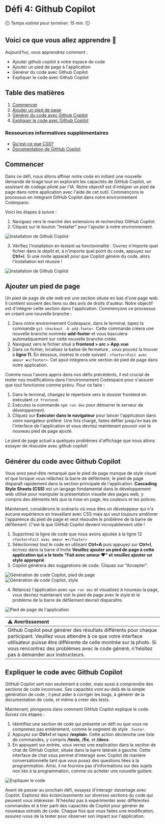 # Défi 4: Github Copilot 

⏲️ _Temps estimé pour terminer: 15 min._ ⏲️

## Voici ce que vous allez apprendre 🎯

Aujourd'hui, vous apprendrez comment :

- Ajouter github copilot à votre espace de code
- Ajouter un pied de page à l'application
- Générer du code avec Github Copilot
- Expliquer le code avec Github Copilot


## Table des matières

1. [Commencer](#commencer)
2. [Ajouter un pied de page](#ajouter-un-pied-de-page)
3. [Générer du code avec Github Copilot](#générer-du-code-avec-github-copilot)
4. [Expliquer le code avec Github Copilot](#expliquer-le-code-avec-github-copilot) 

### Ressources informatives supplémentaires

- [Qu'est-ce que CSS?](https://developer.mozilla.org/fr/docs/Web/CSS)
- [Documentation de GitHub Copilot](https://docs.github.com/fr/copilot)


## Commencer

Dans ce défi, nous allons affiner notre code en initiant une nouvelle demande de tirage tout en explorant les capacités de GitHub Copilot, un assistant de codage piloté par l'IA. Notre objectif est d'intégrer un pied de page dans notre application avec l'aide de cet outil. Commençons le processus en intégrant GitHub Copilot dans notre environnement Codespace.

Voici les étapes à suivre :

1. Naviguez vers le marché des extensions et recherchez GitHub Copilot.
2. Cliquez sur le bouton "Installer" pour l'ajouter à notre environnement.  

![Installation de Github Copilot](./images/github-copilot-installation.png)  

3. Vérifiez l'installation en testant sa fonctionnalité : Ouvrez n'importe quel fichier dans le dépôt et, à n'importe quel point du code, appuyez sur **Ctrl+I**. Si une invite apparaît pour que Copilot génère du code, alors l'installation est réussie !  

![Installation de Github Copilot](./images/copilot-ask.png)

## Ajouter un pied de page

Un pied de page de site web est une section située en bas d'une page web. Il contient souvent des liens ou des avis de droits d'auteur. Notre objectif est d'intégrer cette section dans l'application. Commençons ce processus en créant une nouvelle branche :

1. Dans notre environnement Codespace, dans le terminal, tapez la commande `git checkout -b add-footer`. Cette commande créera une nouvelle branche nommée **add-footer** et vous basculera automatiquement sur cette nouvelle branche créée.
2. Naviguez vers le fichier situé à **frontend > src > App.vue**.
3. Dans ce fichier, localisez la balise de fermeture </transition>, vous pouvez la trouver à **ligne 11**. En dessous, insérez le code suivant : ``<footer>Fait avec amour ❤️</footer>``. Cet ajout intégrera une section de pied de page dans notre application.

Comme nous l'avons appris dans nos défis précédents, il est crucial de tester nos modifications dans l'environnement Codespace pour s'assurer que tout fonctionne comme prévu. Pour ce faire :

1. Dans le terminal, changez le répertoire vers le dossier frontend en exécutant ``cd frontend``.
2. Exécutez la commande ``npm run dev`` pour démarrer le serveur de développement.
3. Cliquez sur **Exécuter dans le navigateur** pour lancer l'application dans votre navigateur préféré. Une fois chargé, faites défiler jusqu'en bas de l'interface de l'application et vous devriez maintenant pouvoir voir le nouveau pied de page ajouté.  

Le pied de page actuel a quelques problèmes d'affichage que nous allons essayer de résoudre avec github copilot!


## Générer du code avec Github Copilot

Vous avez peut-être remarqué que le pied de page manque de style visuel et que lorsque vous relâchez la barre de défilement, le pied de page disparaît rapidement dans la section principale de l'application. **Cascading Style Sheets (CSS)** est un langage fondamental dans le développement web utilisé pour manipuler la présentation visuelle des pages web, y compris des éléments tels que la mise en page, les couleurs et les polices.

Maintenant, considérons le scénario où vous êtes un développeur qui n'a aucune expérience en travaillant avec CSS mais qui veut toujours améliorer l'apparence du pied de page et veut résoudre le problème de la barre de défilement. C'est là que GitHub Copilot devient incroyablement utile !

1. Supprimez la ligne de code que nous avons ajoutée à la ligne 12 ``<footer>Fait avec amour ❤️</footer>``
2. Sélectionnez tout le code en utilisant **Ctrl+A** puis appuyez sur **Ctrl+I**, écrivez dans la barre d'invite **Veuillez ajouter un pied de page à cette application qui a le texte "Fait avec amour ❤️" et veuillez ajouter un style approprié**
3. Copilot générera des suggestions de code. Cliquez sur "Accepter".  

![Génération de code Copilot, pied de page](./images/github-copilot-add-code-1.png)
![Génération de code Copilot, style](./images/github-copilot-add-code-2.png)  

4. Relancez l'application avec ``npm run dev`` et visualisez à nouveau la page, vous devriez maintenant voir le pied de page avec le style et le problème de la barre de défilement devrait disparaître.

![Pied de page de l'application](./images/footer-in-milligram.png)



| :warning: Avertissement          |
|:---------------------------|
| Github Copilot peut générer des résultats différents pour chaque participant. Veuillez vous attendre à ce que votre interface utilisateur puisse être différente de celle montrée sur la photo. Si vous rencontrez des problèmes avec le code généré, n'hésitez pas à demander aux instructeurs.   |



## Expliquer le code avec Github Copilot


GitHub Copilot sert non seulement à coder, mais aussi à comprendre des sections de code inconnues. Ses capacités vont au-delà de la simple génération de code ; il peut aider à corriger les bugs, à générer de la documentation de code, et même à créer des tests.

Maintenant, plongeons dans comment GitHub Copilot explique le code. Suivez ces étapes :

1. Identifiez une section de code qui présente un défi ou que vous ne comprenez pas entièrement, comme le segment de style ``.footer``.
2. Appuyez sur **Ctrl+I** et tapez **/explain**. Cette action déclenche une liste de commandes, y compris **/tests**, **/fix**, et **/docs**.
3. En appuyant sur entrée, vous verrez une explication dans la section de chat de GitHub Copilot, située dans la barre latérale à gauche. Cette interface de chat vous permet d'interagir avec Copilot de manière conversationnelle tant que vous posez des questions liées à la programmation. Ainsi, il ne fournira pas d'informations sur des sujets non liés à la programmation, comme où acheter une nouvelle guitare.  

![Expliquer le code](./images/github-copilot-commands.png)  

Avant de passer au prochain défi, essayez d'interagir davantage avec Copilot. Explorez des éclaircissements sur diverses sections du code qui peuvent vous intéresser. N'hésitez pas à expérimenter avec différentes commandes et à tirer parti des capacités de Copilot pour générer de nouveaux extraits de code. Chaque fois que vous faites une modification, assurez-vous de la tester pour observer son impact sur l'application.
